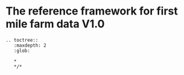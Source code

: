 <style><!--

.wy-table-responsive table td {
  /* !important prevents the common CSS stylesheets from overriding
     this as on RTD they are loaded after this stylesheet */
  white-space: normal !important;
}

.wy-table-responsive {
  overflow: visible !important;
}


--></style>

The reference framework for first mile farm data V1.0
======================================================

```eval_rst
.. toctree::
   :maxdepth: 2
   :glob:

   *
   */*

```



